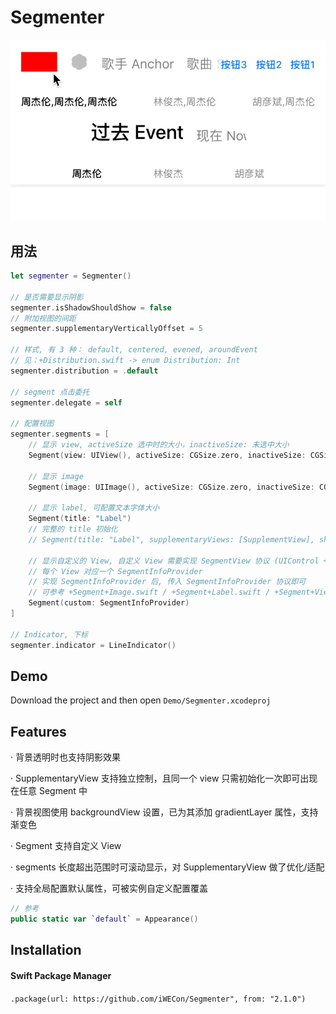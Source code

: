 # Segmenter

![Preview](Demo/shot.gif)

## 用法

```swift
let segmenter = Segmenter()

// 是否需要显示阴影
segmenter.isShadowShouldShow = false
// 附加视图的间距
segmenter.supplementaryVerticallyOffset = 5

// 样式, 有 3 种： default, centered, evened, aroundEvent
// 见：+Distribution.swift -> enum Distribution: Int
segmenter.distribution = .default

// segment 点击委托
segmenter.delegate = self

// 配置视图
segmenter.segments = [
    // 显示 view, activeSize 选中时的大小，inactiveSize: 未选中大小
    Segment(view: UIView(), activeSize: CGSize.zero, inactiveSize: CGSize.zero),
    
    // 显示 image 
    Segment(image: UIImage(), activeSize: CGSize.zero, inactiveSize: CGSize.zero)
    
    // 显示 label, 可配置文本字体大小
    Segment(title: "Label")
    // 完整的 title 初始化
    // Segment(title: "Label", supplementaryViews: [SupplementView], shadowHidden: false, activeFont: UIFont, activeColor: UIColor, inactiveFont: UIFont, inactiveColor: UIColor)
    
    // 显示自定义的 View, 自定义 View 需要实现 SegmentView 协议 (UIControl + SegmentViewProvider)
    // 每个 View 对应一个 SegmentInfoProvider
    // 实现 SegmentInfoProvider 后, 传入 SegmentInfoProvider 协议即可
    // 可参考 +Segment+Image.swift / +Segment+Label.swift / +Segment+View.swift
    Segment(custom: SegmentInfoProvider)
]

// Indicator, 下标
segmenter.indicator = LineIndicator()
```


## Demo

Download the project and then open `Demo/Segmenter.xcodeproj`


## Features

· 背景透明时也支持阴影效果

· SupplementaryView 支持独立控制，且同一个 view 只需初始化一次即可出现在任意 Segment 中

· 背景视图使用 backgroundView 设置，已为其添加 gradientLayer 属性，支持渐变色

· Segment 支持自定义 View

· segments 长度超出范围时可滚动显示，对 SupplementaryView 做了优化/适配

· 支持全局配置默认属性，可被实例自定义配置覆盖

```swift
// 参考
public static var `default` = Appearance()
```


## Installation

#### Swift Package Manager
`.package(url: https://github.com/iWECon/Segmenter", from: "2.1.0")`
